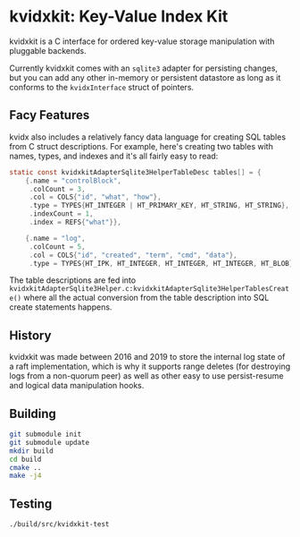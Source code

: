 kvidxkit: Key-Value Index Kit
=============================

kvidxkit is a C interface for ordered key-value storage manipulation with pluggable backends.

Currently kvidxkit comes with an `sqlite3` adapter for persisting changes, but you can add any other
in-memory or persistent datastore as long as it conforms to the `kvidxInterface` struct of pointers.

## Facy Features

kvidx also includes a relatively fancy data language for creating SQL tables from C struct
descriptions. For example, here's creating two tables with names, types, and indexes and it's
all fairly easy to read:

```c
static const kvidxkitAdapterSqlite3HelperTableDesc tables[] = {
    {.name = "controlBlock",
     .colCount = 3,
     .col = COLS{"id", "what", "how"},
     .type = TYPES{HT_INTEGER | HT_PRIMARY_KEY, HT_STRING, HT_STRING},
     .indexCount = 1,
     .index = REFS{"what"}},

    {.name = "log",
     .colCount = 5,
     .col = COLS{"id", "created", "term", "cmd", "data"},
     .type = TYPES{HT_IPK, HT_INTEGER, HT_INTEGER, HT_INTEGER, HT_BLOB}}};
```

The table descriptions are fed into `kvidxkitAdapterSqlite3Helper.c:kvidxkitAdapterSqlite3HelperTablesCreate()` where
all the actual conversion from the table description into SQL create statements happens.

## History

kvidxkit was made between 2016 and 2019 to store the internal log state of a
raft implementation, which is why it supports range deletes
(for destroying logs from a non-quorum peer) as well as other easy to use
persist-resume and logical data manipulation hooks.


## Building

```bash
git submodule init
git submodule update
mkdir build
cd build
cmake ..
make -j4
```

## Testing
```bash
./build/src/kvidxkit-test
```
